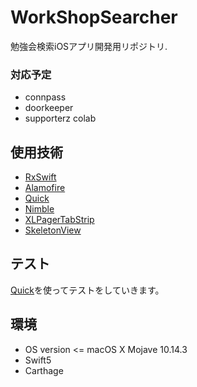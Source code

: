 # WorkShopSearcher
勉強会検索iOSアプリ開発用リポジトリ.
### 対応予定
- connpass
- doorkeeper
- supporterz colab

## 使用技術
- [RxSwift](https://github.com/ReactiveX/RxSwift)
- [Alamofire](https://github.com/Alamofire/Alamofire)
- [Quick](https://github.com/Quick/Quick)
- [Nimble](https://github.com/Quick/Nimble)
- [XLPagerTabStrip](https://github.com/xmartlabs/XLPagerTabStrip)
- [SkeletonView](https://github.com/Juanpe/SkeletonView)

## テスト
[Quick](https://github.com/Quick/Quick)を使ってテストをしていきます。

## 環境
- OS version <= macOS X Mojave 10.14.3 
- Swift5
- Carthage
